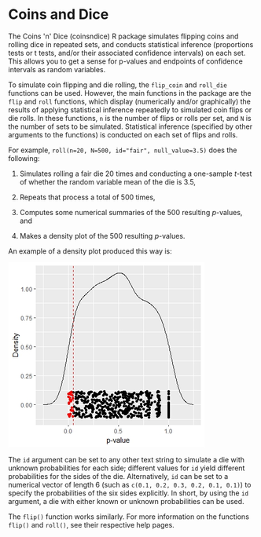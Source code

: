 # Coins and Dice

The Coins 'n' Dice (coinsndice) R package simulates flipping coins and rolling dice in repeated sets, and
conducts statistical inference (proportions tests or t tests, and/or their associated confidence intervals)
on each set. This allows you to get a sense for p-values and endpoints of confidence intervals as random
variables.

To simulate coin flipping and die rolling, the `flip_coin` and `roll_die` functions can be used. However,
the main functions in the package are the `flip` and `roll` functions, which display (numerically and/or
graphically) the results of applying statistical inference repeatedly to simulated coin flips or die rolls.
In these functions, `n` is the number of flips or rolls per set, and `N` is the number of sets to be
simulated. Statistical inference (specified by other arguments to the functions) is conducted on each
set of flips and rolls.

For example, `roll(n=20, N=500, id="fair", null_value=3.5)` does the following:

1. Simulates rolling a fair die 20 times and conducting a one-sample *t*-test of whether the random variable mean of the die is 3.5,

2. Repeats that process a total of 500 times,

3. Computes some numerical summaries of the 500 resulting $p$-values, and

4. Makes a density plot of the 500 resulting $p$-values.

An example of a density plot produced this way is:

![Plot of p-values](img/p-values_plot.jpg)

The `id` argument can be set to any other text string to simulate a die with unknown probabilities for each side; different values for `id` yield different probabilities for the sides of the die. Alternatively, `id` can be set to a numerical vector of length 6 (such as `c(0.1, 0.2, 0.3, 0.2, 0.1, 0.1)`) to specify the probabilities of the six sides explicitly. In short, by using the `id` argument, a die with either known or unknown probabilities can be used.

The `flip()` function works similarly. For more information on the functions `flip()` and `roll()`, see their respective help pages.


